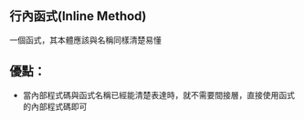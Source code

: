 ## 行內函式(Inline Method)

一個函式，其本體應該與名稱同樣清楚易懂

## 優點：
* 當內部程式碼與函式名稱已經能清楚表達時，就不需要間接層，直接使用函式的內部程式碼即可




